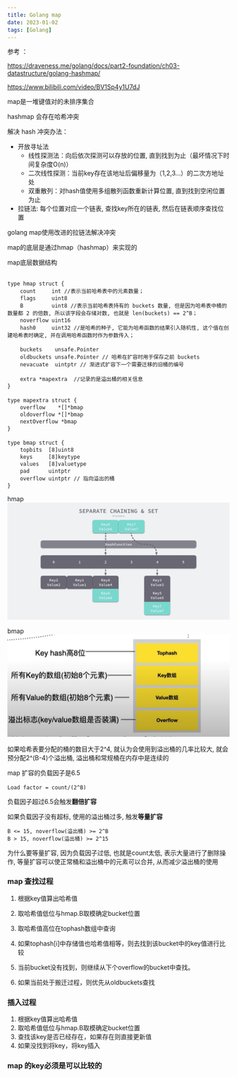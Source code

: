 ```yaml
---
title: Golang map
date: 2023-01-02
tags: [Golang]
---
```



参考 ： 

https://draveness.me/golang/docs/part2-foundation/ch03-datastructure/golang-hashmap/

https://www.bilibili.com/video/BV1Sp4y1U7dJ


map是一堆键值对的未排序集合

hashmap 会存在哈希冲突

解决 hash 冲突办法：

  - 开放寻址法
    - 线性探测法：向后依次探测可以存放的位置, 直到找到为止（最坏情况下时间复杂度O(n)）
    - 二次线性探测：当前key存在该地址后偏移量为（1,2,3...）的二次方地址处
    - 双重散列：对hash值使用多组散列函数重新计算位置, 直到找到空闲位置为止
  - 拉链法: 每个位置对应一个链表, 查找key所在的链表, 然后在链表顺序查找位置

golang map使用改进的拉链法解决冲突

map的底层是通过hmap（hashmap）来实现的

map底层数据结构

```golang

type hmap struct {
	count     int //表示当前哈希表中的元素数量；
	flags     uint8
	B         uint8 //表示当前哈希表持有的 buckets 数量, 但是因为哈希表中桶的数量都 2 的倍数, 所以该字段会存储对数, 也就是 len(buckets) == 2^B；
	noverflow uint16
	hash0     uint32 //是哈希的种子, 它能为哈希函数的结果引入随机性, 这个值在创建哈希表时确定, 并在调用哈希函数时作为参数传入；

	buckets    unsafe.Pointer 
	oldbuckets unsafe.Pointer // 哈希在扩容时用于保存之前 buckets 
	nevacuate  uintptr // 渐进式扩容下一个需要迁移的旧桶的编号

	extra *mapextra  //记录的是溢出桶的相关信息
}

type mapextra struct {
	overflow    *[]*bmap
	oldoverflow *[]*bmap
	nextOverflow *bmap
}

type bmap struct {
    topbits  [8]uint8
    keys     [8]keytype
    values   [8]valuetype
    pad      uintptr
    overflow uintptr // 指向溢出的桶
}

```

hmap
![hmap](./images/hmap.png)

bmap
![bmap](./images/bmap.png)

如果哈希表要分配的桶的数目大于2^4, 就认为会使用到溢出桶的几率比较大, 就会预分配2^(B-4)个溢出桶, 溢出桶和常规桶在内存中是连续的

map 扩容的负载因子是6.5

```Load factor = count/(2^B)```

负载因子超过6.5会触发**翻倍扩容**
 
如果负载因子没有超标, 使用的溢出桶过多, 触发**等量扩容**

```
B <= 15, noverflow(溢出桶) >= 2^B
B > 15, noverflow(溢出桶) >= 2^15
```

为什么要等量扩容, 因为负载因子过低, 也就是count太低, 表示大量进行了删除操作, 等量扩容可以使正常桶和溢出桶中的元素可以合并, 从而减少溢出桶的使用
 
 
### map 查找过程
1. 根据key值算出哈希值

2. 取哈希值低位与hmap.B取模确定bucket位置

3. 取哈希值高位在tophash数组中查询

4. 如果tophash[i]中存储值也哈希值相等，则去找到该bucket中的key值进行比较

5. 当前bucket没有找到，则继续从下个overflow的bucket中查找。

6. 如果当前处于搬迁过程，则优先从oldbuckets查找

### 插入过程

1. 根据key值算出哈希值
2. 取哈希值低位与hmap.B取模确定bucket位置
3. 查找该key是否已经存在，如果存在则直接更新值
4. 如果没找到将key，将key插入


### map 的key必须是可以比较的